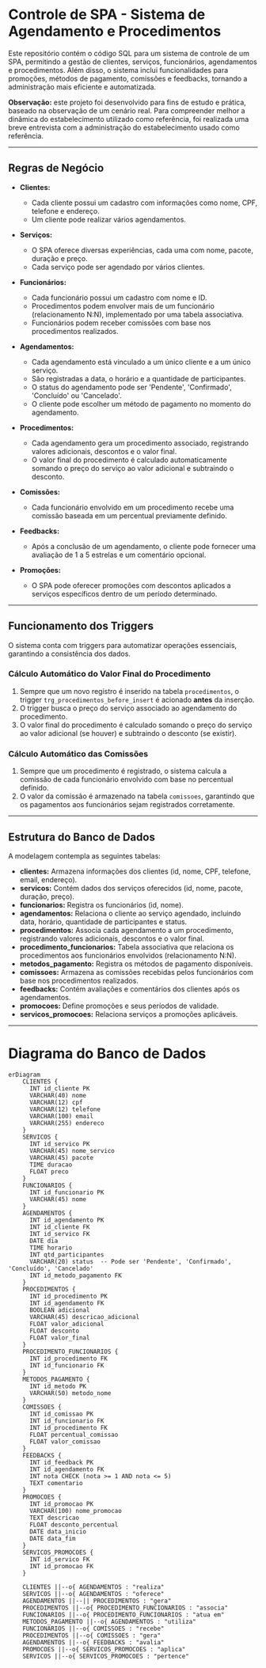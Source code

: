 # Controle de SPA - Sistema de Agendamento e Procedimentos

Este repositório contém o código SQL para um sistema de controle de um SPA, permitindo a gestão de clientes, serviços, funcionários, agendamentos e procedimentos. Além disso, o sistema inclui funcionalidades para promoções, métodos de pagamento, comissões e feedbacks, tornando a administração mais eficiente e automatizada.

**Observação:** este projeto foi desenvolvido para fins de estudo e prática, baseado na observação de um cenário real. Para compreender melhor a dinâmica do estabelecimento utilizado como referência, foi realizada uma breve entrevista com a administração do estabelecimento usado como referência.

---

## Regras de Negócio

- **Clientes:**  
  - Cada cliente possui um cadastro com informações como nome, CPF, telefone e endereço.  
  - Um cliente pode realizar vários agendamentos.  

- **Serviços:**  
  - O SPA oferece diversas experiências, cada uma com nome, pacote, duração e preço.  
  - Cada serviço pode ser agendado por vários clientes.  

- **Funcionários:**  
  - Cada funcionário possui um cadastro com nome e ID.  
  - Procedimentos podem envolver mais de um funcionário (relacionamento N:N), implementado por uma tabela associativa.  
  - Funcionários podem receber comissões com base nos procedimentos realizados.  

- **Agendamentos:**  
  - Cada agendamento está vinculado a um único cliente e a um único serviço.  
  - São registradas a data, o horário e a quantidade de participantes.  
  - O status do agendamento pode ser 'Pendente', 'Confirmado', 'Concluído' ou 'Cancelado'.  
  - O cliente pode escolher um método de pagamento no momento do agendamento.  

- **Procedimentos:**  
  - Cada agendamento gera um procedimento associado, registrando valores adicionais, descontos e o valor final.  
  - O valor final do procedimento é calculado automaticamente somando o preço do serviço ao valor adicional e subtraindo o desconto.  

- **Comissões:**  
  - Cada funcionário envolvido em um procedimento recebe uma comissão baseada em um percentual previamente definido.  

- **Feedbacks:**  
  - Após a conclusão de um agendamento, o cliente pode fornecer uma avaliação de 1 a 5 estrelas e um comentário opcional.  

- **Promoções:**  
  - O SPA pode oferecer promoções com descontos aplicados a serviços específicos dentro de um período determinado.  

---

## Funcionamento dos Triggers

O sistema conta com triggers para automatizar operações essenciais, garantindo a consistência dos dados.

### **Cálculo Automático do Valor Final do Procedimento**
1. Sempre que um novo registro é inserido na tabela `procedimentos`, o trigger `trg_procedimentos_before_insert` é acionado **antes** da inserção.  
2. O trigger busca o preço do serviço associado ao agendamento do procedimento.  
3. O valor final do procedimento é calculado somando o preço do serviço ao valor adicional (se houver) e subtraindo o desconto (se existir).  

### **Cálculo Automático das Comissões**
1. Sempre que um procedimento é registrado, o sistema calcula a comissão de cada funcionário envolvido com base no percentual definido.  
2. O valor da comissão é armazenado na tabela `comissoes`, garantindo que os pagamentos aos funcionários sejam registrados corretamente.  

---

## Estrutura do Banco de Dados

A modelagem contempla as seguintes tabelas:

- **clientes:** Armazena informações dos clientes (id, nome, CPF, telefone, email, endereço).  
- **servicos:** Contém dados dos serviços oferecidos (id, nome, pacote, duração, preço).  
- **funcionarios:** Registra os funcionários (id, nome).  
- **agendamentos:** Relaciona o cliente ao serviço agendado, incluindo data, horário, quantidade de participantes e status.  
- **procedimentos:** Associa cada agendamento a um procedimento, registrando valores adicionais, descontos e o valor final.  
- **procedimento_funcionarios:** Tabela associativa que relaciona os procedimentos aos funcionários envolvidos (relacionamento N:N).  
- **metodos_pagamento:** Registra os métodos de pagamento disponíveis.  
- **comissoes:** Armazena as comissões recebidas pelos funcionários com base nos procedimentos realizados.  
- **feedbacks:** Contém avaliações e comentários dos clientes após os agendamentos.  
- **promocoes:** Define promoções e seus períodos de validade.  
- **servicos_promocoes:** Relaciona serviços a promoções aplicáveis.  

---

# Diagrama do Banco de Dados

```mermaid
erDiagram
    CLIENTES {
      INT id_cliente PK
      VARCHAR(40) nome
      VARCHAR(12) cpf
      VARCHAR(12) telefone
      VARCHAR(100) email
      VARCHAR(255) endereco
    }
    SERVICOS {
      INT id_servico PK
      VARCHAR(45) nome_servico
      VARCHAR(45) pacote
      TIME duracao
      FLOAT preco
    }
    FUNCIONARIOS {
      INT id_funcionario PK
      VARCHAR(45) nome
    }
    AGENDAMENTOS {
      INT id_agendamento PK
      INT id_cliente FK
      INT id_servico FK
      DATE dia
      TIME horario
      INT qtd_participantes
      VARCHAR(20) status  -- Pode ser 'Pendente', 'Confirmado', 'Concluído', 'Cancelado'
      INT id_metodo_pagamento FK
    }
    PROCEDIMENTOS {
      INT id_procedimento PK
      INT id_agendamento FK
      BOOLEAN adicional
      VARCHAR(45) descricao_adicional
      FLOAT valor_adicional
      FLOAT desconto
      FLOAT valor_final
    }
    PROCEDIMENTO_FUNCIONARIOS {
      INT id_procedimento FK
      INT id_funcionario FK
    }
    METODOS_PAGAMENTO {
      INT id_metodo PK
      VARCHAR(50) metodo_nome
    }
    COMISSOES {
      INT id_comissao PK
      INT id_funcionario FK
      INT id_procedimento FK
      FLOAT percentual_comissao
      FLOAT valor_comissao
    }
    FEEDBACKS {
      INT id_feedback PK
      INT id_agendamento FK
      INT nota CHECK (nota >= 1 AND nota <= 5)
      TEXT comentario
    }
    PROMOCOES {
      INT id_promocao PK
      VARCHAR(100) nome_promocao
      TEXT descricao
      FLOAT desconto_percentual
      DATE data_inicio
      DATE data_fim
    }
    SERVICOS_PROMOCOES {
      INT id_servico FK
      INT id_promocao FK
    }

    CLIENTES ||--o{ AGENDAMENTOS : "realiza"
    SERVICOS ||--o{ AGENDAMENTOS : "oferece"
    AGENDAMENTOS ||--|| PROCEDIMENTOS : "gera"
    PROCEDIMENTOS ||--o{ PROCEDIMENTO_FUNCIONARIOS : "associa"
    FUNCIONARIOS ||--o{ PROCEDIMENTO_FUNCIONARIOS : "atua em"
    METODOS_PAGAMENTO ||--o{ AGENDAMENTOS : "utiliza"
    FUNCIONARIOS ||--o{ COMISSOES : "recebe"
    PROCEDIMENTOS ||--o{ COMISSOES : "gera"
    AGENDAMENTOS ||--o{ FEEDBACKS : "avalia"
    PROMOCOES ||--o{ SERVICOS_PROMOCOES : "aplica"
    SERVICOS ||--o{ SERVICOS_PROMOCOES : "pertence"

